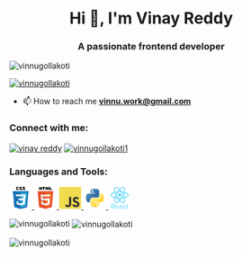 <h1 align="center">Hi 👋, I'm Vinay Reddy</h1>
<h3 align="center">A passionate frontend developer</h3>

<p align="left"> <img src="https://komarev.com/ghpvc/?username=vinnugollakoti&label=Profile%20views&color=0e75b6&style=flat" alt="vinnugollakoti" /> </p>

<p align="left"> <a href="https://github.com/ryo-ma/github-profile-trophy"><img src="https://github-profile-trophy.vercel.app/?username=vinnugollakoti" alt="vinnugollakoti" /></a> </p>

- 📫 How to reach me **vinnu.work@gmail.com**

<h3 align="left">Connect with me:</h3>
<p align="left">
<a href="https://linkedin.com/in/vinay reddy" target="blank"><img align="center" src="https://raw.githubusercontent.com/rahuldkjain/github-profile-readme-generator/master/src/images/icons/Social/linked-in-alt.svg" alt="vinay reddy" height="30" width="40" /></a>
<a href="https://instagram.com/vinnugollakoti1" target="blank"><img align="center" src="https://raw.githubusercontent.com/rahuldkjain/github-profile-readme-generator/master/src/images/icons/Social/instagram.svg" alt="vinnugollakoti1" height="30" width="40" /></a>
</p>

<h3 align="left">Languages and Tools:</h3>
<p align="left"> <a href="https://www.w3schools.com/css/" target="_blank" rel="noreferrer"> <img src="https://raw.githubusercontent.com/devicons/devicon/master/icons/css3/css3-original-wordmark.svg" alt="css3" width="40" height="40"/> </a> <a href="https://www.w3.org/html/" target="_blank" rel="noreferrer"> <img src="https://raw.githubusercontent.com/devicons/devicon/master/icons/html5/html5-original-wordmark.svg" alt="html5" width="40" height="40"/> </a> <a href="https://developer.mozilla.org/en-US/docs/Web/JavaScript" target="_blank" rel="noreferrer"> <img src="https://raw.githubusercontent.com/devicons/devicon/master/icons/javascript/javascript-original.svg" alt="javascript" width="40" height="40"/> </a> <a href="https://www.python.org" target="_blank" rel="noreferrer"> <img src="https://raw.githubusercontent.com/devicons/devicon/master/icons/python/python-original.svg" alt="python" width="40" height="40"/> </a> <a href="https://reactjs.org/" target="_blank" rel="noreferrer"> <img src="https://raw.githubusercontent.com/devicons/devicon/master/icons/react/react-original-wordmark.svg" alt="react" width="40" height="40"/> </a> </p>

<p><img align="left" src="https://github-readme-stats.vercel.app/api/top-langs?username=vinnugollakoti&show_icons=true&locale=en&layout=compact" alt="vinnugollakoti" /></p>

<p>&nbsp;<img align="center" src="https://github-readme-stats.vercel.app/api?username=vinnugollakoti&show_icons=true&locale=en" alt="vinnugollakoti" /></p>

<p><img align="center" src="https://github-readme-streak-stats.herokuapp.com/?user=vinnugollakoti&" alt="vinnugollakoti" /></p>
